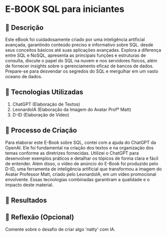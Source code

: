 # E-BOOK SQL para iniciantes

## 📒 Descrição
Este eBook foi cuidadosamente criado por uma inteligência artificial avançada, garantindo conteúdo preciso e informativo sobre SQL. desde seus conceitos básicos até suas aplicações avançadas. Explora a diferença entre SQL e NoSQL, apresenta as principais funções e estruturas de consulta, discute o papel do SQL na nuvem e nos servidores físicos, além de fornecer insights sobre o gerenciamento eficaz de bancos de dados. Prepare-se para desvendar os segredos do SQL e mergulhar em um vasto oceano de dados.

## 🤖 Tecnologias Utilizadas
1. ChatGPT (Elaboração de Textos)
2. LeonardoIA (Elaboração da Imagem do Avatar Profº Matt)
3. D-ID (Elaboração de Vídeo)

## 🧐 Processo de Criação
Para elaborar este E-Book sobre SQL, contei com a ajuda do ChatGPT da OpenAI. Ele foi fundamental na criação dos textos e na organização dos temas conforme as diretrizes fornecidas. Utilizei o ChatGPT para desenvolver exemplos práticos e detalhar os tópicos de forma clara e fácil de entender. Além disso, o vídeo de anúncio do E-Book foi produzido pelo D-ID, uma ferramenta de inteligência artificial que transformou a imagem do Avatar Professor Matt, criado pelo LeonardoIA, em um vídeo promocional envolvente. Essas tecnologias combinadas garantiram a qualidade e o impacto deste material.

## 🚀 Resultados


## 💭 Reflexão (Opcional)
Comente sobre o desafio de criar algo 'natty' com IA.
